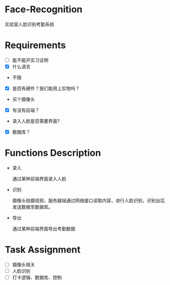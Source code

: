 # Face-Recognition
  
实验室人脸识别考勤系统
  
# Requirements

- [ ] 能不能开实习证明
- [x] 什么语言 
- 不限
- [x] 是否有硬件？我们能用上实物吗？ 
- 买个摄像头
- [x] 有没有前端？
- 录入人脸是否需要界面?
- [x] 数据库？

# Functions Description

- 录入

    通过某种前端界面录入人脸

- 识别
    
    摄像头拍摄视频，服务器端通过网络接口读取内容，进行人脸识别，识别出后发送数据至数据库。

- 导出

    通过某种前端界面导出考勤数据

# Task Assignment

- [ ] 摄像头相关 
- [ ] 人脸识别 
- [ ] 打卡逻辑、数据库、控制 